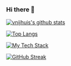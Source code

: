### Hi there 👋

<!--
**vnijhuis-sqills/vnijhuis-sqills** is a ✨ _special_ ✨ repository because its `README.md` (this file) appears on your GitHub profile.

Here are some ideas to get you started:

- 🔭 I’m currently working on ...
- 🌱 I’m currently learning ...
- 👯 I’m looking to collaborate on ...
- 🤔 I’m looking for help with ...
- 💬 Ask me about ...
- 📫 How to reach me: ...
- 😄 Pronouns: ...
- ⚡ Fun fact: ...
-->

[![vnijhuis's github stats](https://github-readme-stats.vercel.app/api?username=vnijhuis-sqills&count_private=true&show_icons=true&theme=catppuccin_latte)](https://github.com/vnijhuis-sqills)

[![Top Langs](https://github-readme-stats.vercel.app/api/top-langs/?username=vnijhuis-sqills)](https://github.com/vnijhuis-sqills)

[![My Tech Stack](https://github-readme-tech-stack.vercel.app/api/cards?lineCount=1&theme=catppuccin_latte&bg=%23eff1f5&badge=%23e6e9ef&border=%239ca0b0&titleColor=%23179299)](https://github.com/vnijhuis-sqills)

[![GitHub Streak](https://streak-stats.demolab.com?user=vnijhuis-sqills&theme=catppuccin-latte&exclude_days=Sun%2CSat)](https://github.com/vnijhuis-sqills)

